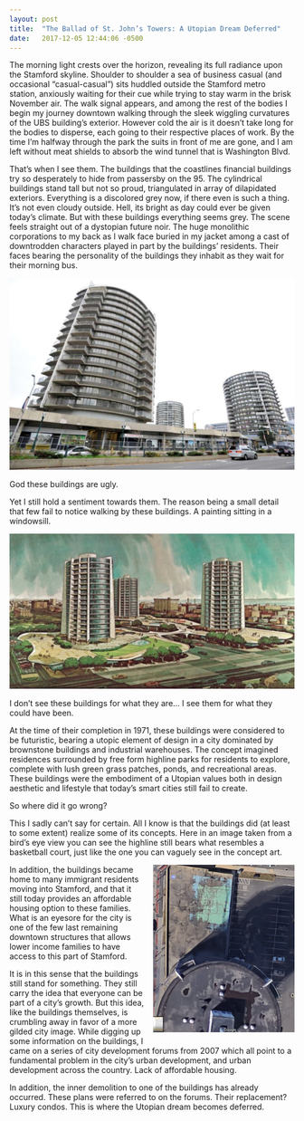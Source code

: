 ```yaml
---
layout: post
title:  "The Ballad of St. John’s Towers: A Utopian Dream Deferred"
date:   2017-12-05 12:44:06 -0500
---
```


The morning light crests over the horizon, revealing its full radiance upon the Stamford skyline. Shoulder to shoulder a sea of business casual (and occasional “casual-casual”) sits huddled outside the Stamford metro station, anxiously waiting for their cue while trying to stay warm in the brisk November air. The walk signal appears, and among the rest of the bodies I begin my journey downtown walking through the sleek wiggling curvatures of the UBS building’s exterior.  However cold the air is it doesn’t take long for the bodies to disperse, each going to their respective places of work. By the time I’m halfway through the park the suits in front of me are gone, and I am left without meat shields to absorb the wind tunnel that is Washington Blvd.

That’s when I see them. The buildings that the coastlines financial buildings try so desperately to hide from passersby on the 95. The cylindrical buildings stand tall but not so proud, triangulated in array of dilapidated exteriors. Everything is a discolored grey now, if there even is such a thing. It’s not even cloudy outside. Hell, its bright as day could ever be given today’s climate. But with these buildings everything seems grey. The scene feels straight out of a dystopian future noir. The huge monolithic corporations to my back as I walk face buried in my jacket among a cast of downtrodden characters played in part by the buildings’ residents. Their faces bearing the personality of the buildings they inhabit as they wait for their morning bus.

<img src="/assets/towers-1.png" />

God these buildings are ugly.

Yet I still hold a sentiment towards them. The reason being a small detail that few fail to notice walking by these buildings. A painting sitting in a windowsill.

<img src="/assets/towers-2.png" />

I don’t see these buildings for what they are… I see them for what they could have been.

At the time of their completion in 1971, these buildings were considered to be futuristic, bearing a utopic element of design in a city dominated by brownstone buildings and industrial warehouses. The concept imagined residences surrounded by free form highline parks for residents to explore, complete with lush green grass patches, ponds, and recreational areas. These buildings were the embodiment of a Utopian values both in design aesthetic and lifestyle that today’s smart cities still fail to create.

So where did it go wrong?

This I sadly can’t say for certain. All I know is that the buildings did (at least to some extent) realize some of its concepts. Here in an image taken from a bird’s eye view you can see the highline still bears what resembles a basketball court, just like the one you can vaguely see in the concept art.

<img src="/assets/towers-3.png" style="float:right; max-width: 250px; margin-left: 15px; margin-bottom: 15px;" />

In addition, the buildings became home to many immigrant residents moving into Stamford, and that it still today provides an affordable housing option to these families. What is an eyesore for the city is one of the few last remaining downtown structures that allows lower income families to have access to this part of Stamford.

It is in this sense that the buildings still stand for something. They still carry the idea that everyone can be part of a city’s growth. But this idea, like the buildings themselves, is crumbling away in favor of a more gilded city image. While digging up some information on the buildings, I came on a series of city development forums from 2007 which all point to a fundamental problem in the city’s urban development, and urban development across the country. Lack of affordable housing.

In addition, the inner demolition to one of the buildings has already occurred. These plans were referred to on the forums. Their replacement? Luxury condos.
This is where the Utopian dream becomes deferred.

